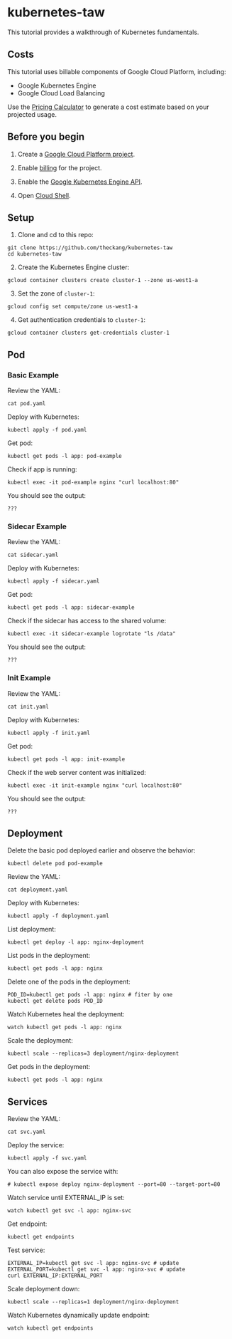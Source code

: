 # kubernetes-taw

This tutorial provides a walkthrough of Kubernetes fundamentals.

## Costs

This tutorial uses billable components of Google Cloud Platform, including:

* Google Kubernetes Engine
* Google Cloud Load Balancing

Use the [Pricing Calculator][pricing] to generate a cost estimate based on your
projected usage.

[pricing]: https://cloud.google.com/products/calculator

## Before you begin

1. Create a [Google Cloud Platform project](https://console.cloud.google.com/project).

2. Enable [billing](https://console.cloud.google.com/billing) for the project.

3. Enable the [Google Kubernetes Engine API](https://console.cloud.google.com/flows/enableapi?apiid=container.googleapis.com).

4. Open [Cloud Shell](https://console.cloud.google.com/cloudshell).

## Setup

1. Clone and cd to this repo:

```
git clone https://github.com/theckang/kubernetes-taw
cd kubernetes-taw
```

2. Create the Kubernetes Engine cluster:

```
gcloud container clusters create cluster-1 --zone us-west1-a
```

3. Set the zone of `cluster-1`:

```
gcloud config set compute/zone us-west1-a
```

4. Get authentication credentials to `cluster-1`:

```
gcloud container clusters get-credentials cluster-1
```

## Pod

### Basic Example

Review the YAML:

    cat pod.yaml

Deploy with Kubernetes:

    kubectl apply -f pod.yaml

Get pod:

    kubectl get pods -l app: pod-example

Check if app is running:

    kubectl exec -it pod-example nginx "curl localhost:80"

You should see the output:

    ???    

### Sidecar Example

Review the YAML:

    cat sidecar.yaml

Deploy with Kubernetes:

    kubectl apply -f sidecar.yaml

Get pod:

    kubectl get pods -l app: sidecar-example

Check if the sidecar has access to the shared volume:

    kubectl exec -it sidecar-example logrotate "ls /data"

You should see the output:

    ???    

### Init Example

Review the YAML:

    cat init.yaml

Deploy with Kubernetes:

    kubectl apply -f init.yaml

Get pod:

    kubectl get pods -l app: init-example

Check if the web server content was initialized:

    kubectl exec -it init-example nginx "curl localhost:80"

You should see the output:

    ???

## Deployment

Delete the basic pod deployed earlier and observe the behavior:

    kubectl delete pod pod-example

Review the YAML:

    cat deployment.yaml

Deploy with Kubernetes:

    kubectl apply -f deployment.yaml

List deployment:

    kubectl get deploy -l app: nginx-deployment

List pods in the deployment:

    kubectl get pods -l app: nginx

Delete one of the pods in the deployment:
    
    POD_ID=kubectl get pods -l app: nginx # fiter by one
    kubectl get delete pods POD_ID

Watch Kubernetes heal the deployment:

    watch kubectl get pods -l app: nginx

Scale the deployment:

    kubectl scale --replicas=3 deployment/nginx-deployment

Get pods in the deployment:

    kubectl get pods -l app: nginx

## Services

Review the YAML:

    cat svc.yaml

Deploy the service:

    kubectl apply -f svc.yaml

You can also expose the service with:

    # kubectl expose deploy nginx-deployment --port=80 --target-port=80

Watch service until EXTERNAL_IP is set:

    watch kubectl get svc -l app: nginx-svc

Get endpoint:

    kubectl get endpoints

Test service:

    EXTERNAL_IP=kubectl get svc -l app: nginx-svc # update
    EXTERNAL_PORT=kubectl get svc -l app: nginx-svc # update
    curl EXTERNAL_IP:EXTERNAL_PORT

Scale deployment down:

    kubectl scale --replicas=1 deployment/nginx-deployment

Watch Kubernetes dynamically update endpoint:

    watch kubectl get endpoints
